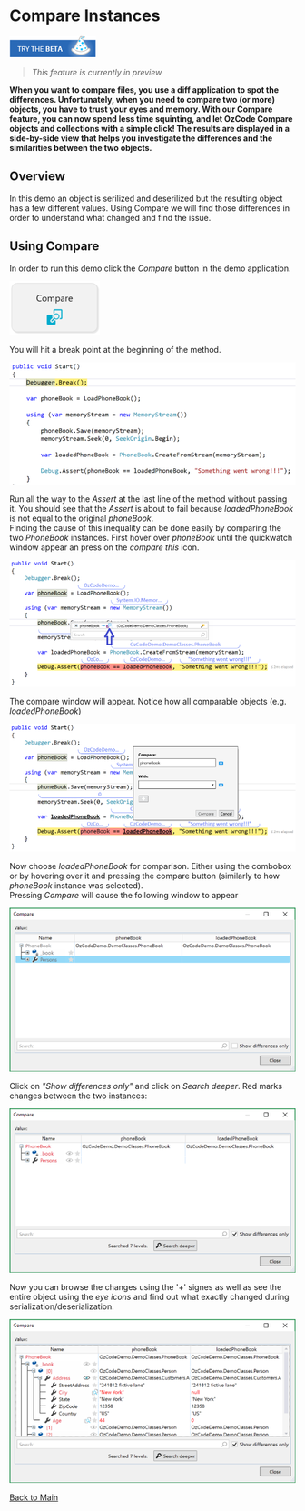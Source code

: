 # Compare Instances

[![Download OzCode Beta][2]](http://o.oz-code.com/LINQ_EAP)
> *This feature is currently in preview*  

**When you want to compare files, you use a diff application to spot the differences. Unfortunately, when you need to compare two (or more) objects, you have to trust your eyes and memory. With our Compare feature, you can now spend less time squinting, and let OzCode Compare objects and collections with a simple click! The results are displayed in a side-by-side view that helps you investigate the differences and the similarities between the two objects.**
## Overview
In this demo an object is serilized and deserilized but the resulting object has a few different values. Using Compare we will find those differences in order to understand what changed and find the issue.
## Using Compare
In order to run this demo click the _Compare_ button in the demo application. 

![LINQ Button](Resources/compareButton.PNG)

You will hit a break point at the beginning of the method.

![First breakpoint](Resources/firstBreakpoint.PNG)

Run all the way to the *Assert* at the last line of the method without passing it. You should see that the *Assert* is about to fail because *loadedPhoneBook* is not equal to the original *phoneBook*.  
Finding the cause of this inequality can be done easily by comparing the two *PhoneBook* instances. 
First hover over *phoneBook* until the quickwatch window appear an press on the *compare this* icon.

![Compare this](Resources/compareThis.PNG)

The compare window will appear. Notice how all comparable objects (e.g. *loadedPhoneBook*)

![Compare window](Resources/compareWindow.PNG)

Now choose *loadedPhoneBook* for comparison. Either using the combobox or by hovering over it and pressing the compare button (similarly to how *phoneBook* instance was selected).  
Pressing *Compare* will cause the following window to appear

![Compare tool window](Resources/compareToolWindow.PNG) 

Click on *"Show differences only"* and click on *Search deeper*. Red marks changes between the two instances:

![Show differences](Resources/showDifferences.PNG)

Now you can browse the changes using the '+' signes as well as see the entire object using the *eye icons* and find out what exactly changed during serialization/deserialization.

![Browse differences](Resources/browseDifferences.PNG)  

[2]: Resources/beta-05.png

[Back to Main](../../README.md) 
